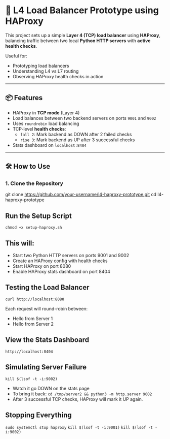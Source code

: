 # 🚀 L4 Load Balancer Prototype using HAProxy

This project sets up a simple **Layer 4 (TCP) load balancer** using **HAProxy**, balancing traffic between two local **Python HTTP servers** with **active health checks**.

Useful for:
- Prototyping load balancers
- Understanding L4 vs L7 routing
- Observing HAProxy health checks in action

---

## 📦 Features

- HAProxy in **TCP mode** (Layer 4)
- Load balances between two backend servers on ports `9001` and `9002`
- Uses `roundrobin` load balancing
- TCP-level **health checks**:
  - `fall 2`: Mark backend as DOWN after 2 failed checks
  - `rise 3`: Mark backend as UP after 3 successful checks
- Stats dashboard on `localhost:8404`

---

## 🛠️ How to Use

### 1. Clone the Repository
git clone https://github.com/your-username/l4-haproxy-prototype.git
cd l4-haproxy-prototype


## Run the Setup Script
`chmod +x setup-haproxy.sh`

## This will:
- Start two Python HTTP servers on ports 9001 and 9002
- Create an HAProxy config with health checks
- Start HAProxy on port 8080
- Enable HAProxy stats dashboard on port 8404

## Testing the Load Balancer
`curl http://localhost:8080`

Each request will round-robin between:
- Hello from Server 1
- Hello from Server 2

## View the Stats Dashboard
`http://localhost:8404`

## Simulating Server Failure
`kill $(lsof -t -i:9002)`
- Watch it go DOWN on the stats page
- To bring it back:
`cd /tmp/server2 && python3 -m http.server 9002`
- After 3 successful TCP checks, HAProxy will mark it UP again.

## Stopping Everything
`sudo systemctl stop haproxy`
`kill $(lsof -t -i:9001)`
`kill $(lsof -t -i:9002)`
